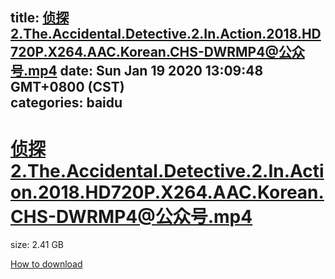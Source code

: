 
title: 侦探2.The.Accidental.Detective.2.In.Action.2018.HD720P.X264.AAC.Korean.CHS-DWRMP4@公众号.mp4
date: Sun Jan 19 2020 13:09:48 GMT+0800 (CST)    
categories: baidu
---

# 侦探2.The.Accidental.Detective.2.In.Action.2018.HD720P.X264.AAC.Korean.CHS-DWRMP4@公众号.mp4
size: 2.41 GB
 
 

[How to download](https://bpcam.bemobtrk.com/go/2ceec3aa-1ca2-46d6-b9ff-aaa5c184517c?jno=901)